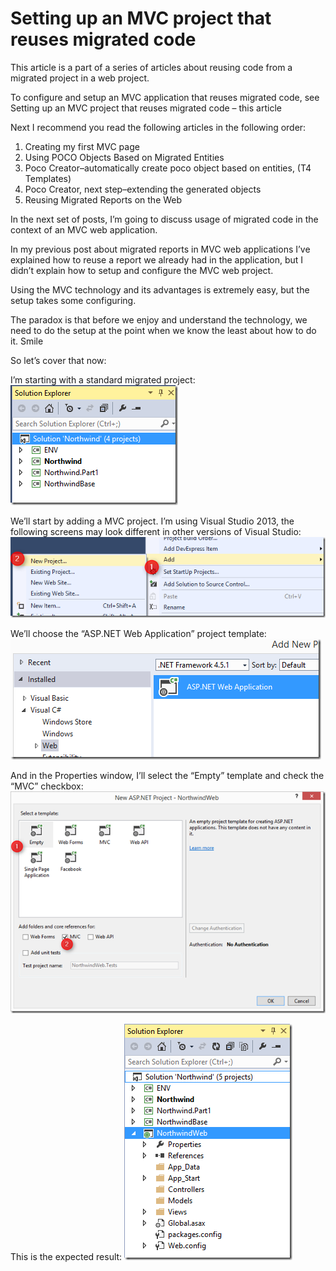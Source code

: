 ﻿# Setting up an MVC project that reuses migrated code

This article is a part of a series of articles about reusing code from a migrated project in a web project.

To configure and setup an MVC application that reuses migrated code, see Setting up an MVC project that reuses migrated code – this article

Next I recommend you read the following articles in the following order:

1. Creating my first MVC page
2. Using POCO Objects Based on Migrated Entities
3. Poco Creator–automatically create poco object based on entities, (T4 Templates)
4. Poco Creator, next step–extending the generated objects
5. Reusing Migrated Reports on the Web
 
In the next set of posts, I’m going to discuss usage of migrated code in the context of an MVC web application.

In my previous post about migrated reports in MVC web applications I’ve explained how to reuse a report we already had in the application, but I didn’t explain how to setup and configure the MVC web project.

Using the MVC technology and its advantages is extremely easy, but the setup takes some configuring.

The paradox is that before we enjoy and understand the technology, we need to do the setup at the point when we know the least about how to do it. Smile

So let’s cover that now:

I’m starting with a standard migrated project:  
![](Solution_explorer_northwind.png)

We’ll start by adding a MVC project. I’m using Visual Studio 2013, the following screens may look different in other versions of Visual Studio:  
![](add_new_project.png)  

We’ll choose the “ASP.NET Web Application” project template:  
![](add_web_application.png)

And in the Properties window, I’ll select the “Empty” template and check the “MVC” checkbox:  
![](add_web_application1.png)

This is the expected result:
![](Solution_explorer_northwind1.png)

